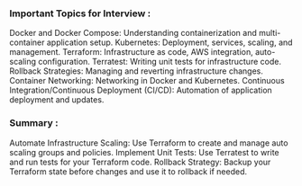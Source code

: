 ### Important Topics for Interview :
  Docker and Docker Compose: Understanding containerization and multi-container application setup.
  Kubernetes: Deployment, services, scaling, and management.
  Terraform: Infrastructure as code, AWS integration, auto-scaling configuration.
  Terratest: Writing unit tests for infrastructure code.
  Rollback Strategies: Managing and reverting infrastructure changes.
  Container Networking: Networking in Docker and Kubernetes.
  Continuous Integration/Continuous Deployment (CI/CD): Automation of application deployment and updates.


### Summary :
 Automate Infrastructure Scaling: Use Terraform to create and manage auto scaling groups and policies.
 Implement Unit Tests: Use Terratest to write and run tests for your Terraform code.
 Rollback Strategy: Backup your Terraform state before changes and use it to rollback if needed.
